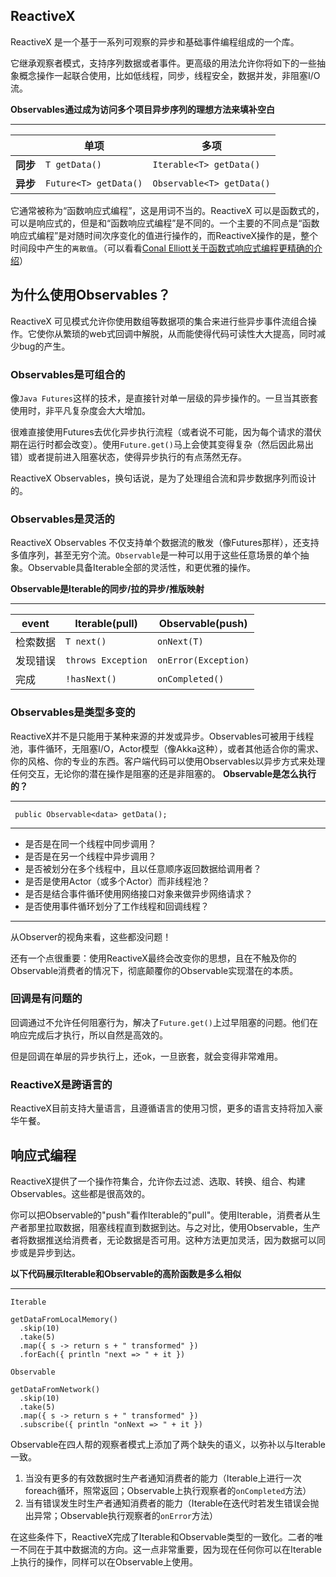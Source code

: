 ## ReactiveX

ReactiveX 是一个基于一系列可观察的异步和基础事件编程组成的一个库。

它继承观察者模式，支持序列数据或者事件。更高级的用法允许你将如下的一些抽象概念操作一起联合使用，比如低线程，同步，线程安全，数据并发，非阻塞I/O流。

**Observables通过成为访问多个项目异步序列的理想方法来填补空白**
****
 <em/> | 单项 | 多项
  ---- | ---- | ----
 **同步** | `T getData()` | `Iterable<T> getData()`
 **异步** | `Future<T> getData()` | `Observable<T> getData()`

 它通常被称为“函数响应式编程”，这是用词不当的。ReactiveX 可以是函数式的，可以是响应式的，但是和“函数响应式编程”是不同的。一个主要的不同点是“函数响应式编程”是对随时间次序变化的值进行操作的，而ReactiveX操作的是，整个时间段中产生的`离散值`。（可以看看[Conal Elliott关于函数式响应式编程更精确的介绍]("https://github.com/conal/talk-2015-essence-and-origins-of-frp")）

 ## 为什么使用Observables？

ReactiveX 可见模式允许你使用数组等数据项的集合来进行些异步事件流组合操作。它使你从繁琐的web式回调中解脱，从而能使得代码可读性大大提高，同时减少bug的产生。

### Observables是可组合的

像`Java Futures`这样的技术，是直接针对单一层级的异步操作的。一旦当其嵌套使用时，非平凡复杂度会大大增加。

很难直接使用Futures去优化异步执行流程（或者说不可能，因为每个请求的潜伏期在运行时都会改变）。使用`Future.get()`马上会使其变得复杂（然后因此易出错）或者提前进入阻塞状态，使得异步执行的有点荡然无存。

ReactiveX Observables，换句话说，是为了处理组合流和异步数据序列而设计的。

### Observables是灵活的

ReactiveX Observables 不仅支持单个数据流的散发（像Futures那样），还支持多值序列，甚至无穷个流。`Observable`是一种可以用于这些任意场景的单个抽象。Observable具备Iterable全部的灵活性，和更优雅的操作。

**Observable是Iterable的同步/拉的异步/推版映射**
****
event | Iterable(pull) | Observable(push)
---- | ---- | ----
检索数据 | `T next()` | `onNext(T)`
发现错误 |  `throws Exception` | `onError(Exception)`
完成 | `!hasNext()` | `onCompleted()`

### Observables是类型多变的

ReactiveX并不是只能用于某种来源的并发或异步。Observables可被用于线程池，事件循环，无阻塞I/O，Actor模型（像Akka这种），或者其他适合你的需求、你的风格、你的专业的东西。客户端代码可以使用Observables以异步方式来处理任何交互，无论你的潜在操作是阻塞的还是非阻塞的。
**Observable是怎么执行的？**
***
``` public Observable<data> getData();```
***
 * 是否是在同一个线程中同步调用？
 * 是否是在另一个线程中异步调用？
 * 是否被划分在多个线程中，且以任意顺序返回数据给调用者？
 * 是否是使用Actor（或多个Actor）而非线程池？
 * 是否是结合事件循环使用网络接口对象来做异步网络请求？
 * 是否使用事件循环划分了工作线程和回调线程？
***
从Observer的视角来看，这些都没问题！

还有一个点很重要：使用ReactiveX最终会改变你的思想，且在不触及你的Observable消费者的情况下，彻底颠覆你的Observable实现潜在的本质。

### 回调是有问题的

回调通过不允许任何阻塞行为，解决了`Future.get()`上过早阻塞的问题。他们在响应完成后才执行，所以自然是高效的。

但是回调在单层的异步执行上，还ok，一旦嵌套，就会变得非常难用。

### ReactiveX是跨语言的

ReactiveX目前支持大量语言，且遵循语言的使用习惯，更多的语言支持将加入豪华午餐。

## 响应式编程

ReactiveX提供了一个操作符集合，允许你去过滤、选取、转换、组合、构建Observables。这些都是很高效的。

你可以把Observable的"push"看作Iterable的"pull"。使用Iterable，消费者从生产者那里拉取数据，阻塞线程直到数据到达。与之对比，使用Observable，生产者将数据推送给消费者，无论数据是否可用。这种方法更加灵活，因为数据可以同步或是异步到达。

**以下代码展示Iterable和Observable的高阶函数是多么相似**
***
`Iterable`
```
getDataFromLocalMemory()
  .skip(10)
  .take(5)
  .map({ s -> return s + " transformed" })
  .forEach({ println "next => " + it }) 
```
`Observable`
```
getDataFromNetwork()
  .skip(10)
  .take(5)
  .map({ s -> return s + " transformed" })
  .subscribe({ println "onNext => " + it })
```

Observable在四人帮的观察者模式上添加了两个缺失的语义，以弥补以与Iterable一致。

1. 当没有更多的有效数据时生产者通知消费者的能力（Iterable上进行一次foreach循环，照常返回；Observable上执行观察者的`onCompleted`方法）
1. 当有错误发生时生产者通知消费者的能力（Iterable在迭代时若发生错误会抛出异常；Observable执行观察者的`onError`方法）

在这些条件下，ReactiveX完成了Iterable和Observable类型的一致化。二者的唯一不同在于其中数据流的方向。这一点非常重要，因为现在任何你可以在Iterable上执行的操作，同样可以在Observable上使用。